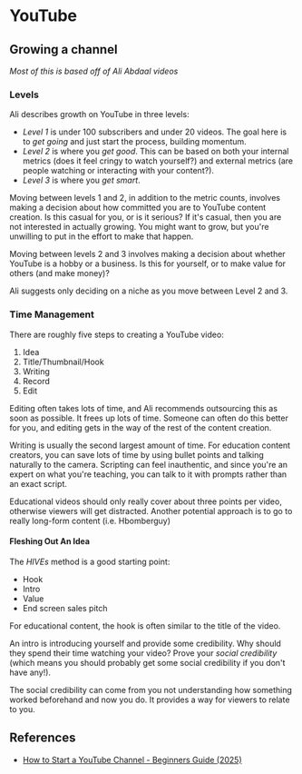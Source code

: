 # YouTube

## Growing a channel

_Most of this is based off of Ali Abdaal videos_

### Levels

Ali describes growth on YouTube in three levels:

- _Level 1_ is under 100 subscribers and under 20 videos. The goal here is to
  _get going_ and just start the process, building momentum.
- _Level 2_ is where you _get good_. This can be based on both your internal
  metrics (does it feel cringy to watch yourself?) and external metrics (are
  people watching or interacting with your content?).
- _Level 3_ is where you _get smart_.

Moving between levels 1 and 2, in addition to the metric counts, involves making
a decision about how committed you are to YouTube content creation. Is this
casual for you, or is it serious? If it's casual, then you are not interested in
actually growing. You might want to grow, but you're unwilling to put in the
effort to make that happen.

Moving between levels 2 and 3 involves making a decision about whether YouTube
is a hobby or a business. Is this for yourself, or to make value for others (and
make money)?

Ali suggests only deciding on a niche as you move between Level 2 and 3.

### Time Management

There are roughly five steps to creating a YouTube video:

1. Idea
2. Title/Thumbnail/Hook
3. Writing
4. Record
5. Edit

Editing often takes lots of time, and Ali recommends outsourcing this as soon as
possible. It frees up lots of time. Someone can often do this better for you,
and editing gets in the way of the rest of the content creation.

Writing is usually the second largest amount of time. For education content
creators, you can save lots of time by using bullet points and talking naturally
to the camera. Scripting can feel inauthentic, and since you're an expert on
what you're teaching, you can talk to it with prompts rather than an exact
script.

Educational videos should only really cover about three points per video,
otherwise viewers will get distracted. Another potential approach is to go to
really long-form content (i.e. Hbomberguy)

#### Fleshing Out An Idea

The _HIVEs_ method is a good starting point:

- Hook
- Intro
- Value
- End screen sales pitch

For educational content, the hook is often similar to the title of the video.

An intro is introducing yourself and provide some credibility. Why should they
spend their time watching your video? Prove your _social credibility_ (which
means you should probably get some social credibility if you don't have any!).

The social credibility can come from you not understanding how something worked
beforehand and now you do. It provides a way for viewers to relate to you.

## References

- [How to Start a YouTube Channel - Beginners Guide (2025)](https://youtu.be/meMJdfytNI0)
